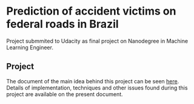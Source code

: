 # Prediction of accident victims on federal roads in Brazil

Project submmited to Udacity as final project on Nanodegree in Machine Learning Engineer.


## Project

The document of the main idea behind this project can be seen [here](https://github.com/leportella/federal-road-accidents/blob/master/PROJECT.md).
Details of implementation, techniques and other issues found during this project are 
available on the present document. 

